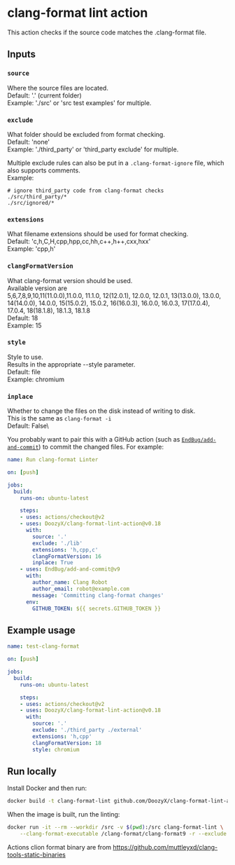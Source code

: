 # clang-format lint action

This action checks if the source code matches the .clang-format file.

## Inputs

### `source`

Where the source files are located.\
Default: '.' (current folder)\
Example: './src' or 'src test examples' for multiple.

### `exclude`

What folder should be excluded from format checking.\
Default: 'none'\
Example: './third_party' or 'third_party exclude' for multiple.

Multiple exclude rules can also be put in a `.clang-format-ignore` file, which also supports comments.\
Example:
```
# ignore third_party code from clang-format checks
./src/third_party/*
./src/ignored/*
```

### `extensions`

What filename extensions should be used for format checking.\
Default: 'c,h,C,H,cpp,hpp,cc,hh,c++,h++,cxx,hxx'\
Example: 'cpp,h'

### `clangFormatVersion`

What clang-format version should be used.\
Available version are\
5,6,7,8,9,10,11(11.0.0),11.0.0, 11.1.0, 12(12.0.1), 12.0.0, 12.0.1, 13(13.0.0), 13.0.0, 14(14.0.0), 14.0.0, 15(15.0.2), 15.0.2, 16(16.0.3), 16.0.0, 16.0.3, 17(17.0.4), 17.0.4, 18(18.1.8), 18.1.3, 18.1.8\
Default: 18\
Example: 15

### `style`

Style to use.\
Results in the appropriate --style parameter.\
Default: file\
Example: chromium

### `inplace`

Whether to change the files on the disk instead of writing to disk.\
This is the same as `clang-format -i`\
Default: False\

You probably want to pair this with a GitHub action (such as [`EndBug/add-and-commit`](https://github.com/EndBug/add-and-commit)) to commit the changed files. For example:

```yml
name: Run clang-format Linter

on: [push]

jobs:
  build:
    runs-on: ubuntu-latest

    steps:
    - uses: actions/checkout@v2
    - uses: DoozyX/clang-format-lint-action@v0.18
      with:
        source: '.'
        exclude: './lib'
        extensions: 'h,cpp,c'
        clangFormatVersion: 16
        inplace: True
    - uses: EndBug/add-and-commit@v9
      with:
        author_name: Clang Robot
        author_email: robot@example.com
        message: 'Committing clang-format changes'
      env:
        GITHUB_TOKEN: ${{ secrets.GITHUB_TOKEN }}
```

## Example usage

```yml
name: test-clang-format

on: [push]

jobs:
  build:
    runs-on: ubuntu-latest

    steps:
    - uses: actions/checkout@v2
    - uses: DoozyX/clang-format-lint-action@v0.18
      with:
        source: '.'
        exclude: './third_party ./external'
        extensions: 'h,cpp'
        clangFormatVersion: 18
        style: chromium
```

## Run locally

Install Docker and then run:

```bash
docker build -t clang-format-lint github.com/DoozyX/clang-format-lint-action
```

When the image is built, run the linting:

```bash
docker run -it --rm --workdir /src -v $(pwd):/src clang-format-lint \
    --clang-format-executable /clang-format/clang-format9 -r --exclude .git .
```

Actions clion format binary are from https://github.com/muttleyxd/clang-tools-static-binaries
